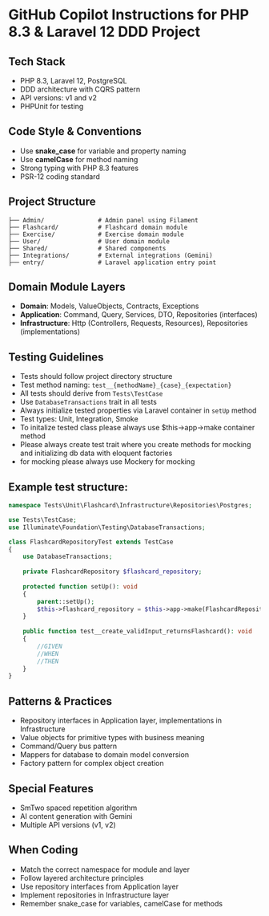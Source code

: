 # GitHub Copilot Instructions for PHP 8.3 & Laravel 12 DDD Project
## Tech Stack
- PHP 8.3, Laravel 12, PostgreSQL
- DDD architecture with CQRS pattern
- API versions: v1 and v2
- PHPUnit for testing
## Code Style & Conventions
- Use **snake_case** for variable and property naming
- Use **camelCase** for method naming
- Strong typing with PHP 8.3 features
- PSR-12 coding standard
## Project Structure
```
├── Admin/               # Admin panel using Filament
├── Flashcard/           # Flashcard domain module
├── Exercise/            # Exercise domain module
├── User/                # User domain module
├── Shared/              # Shared components
├── Integrations/        # External integrations (Gemini)
├── entry/               # Laravel application entry point
```
## Domain Module Layers
- **Domain**: Models, ValueObjects, Contracts, Exceptions
- **Application**: Command, Query, Services, DTO, Repositories (interfaces)
- **Infrastructure**: Http (Controllers, Requests, Resources), Repositories (implementations)
## Testing Guidelines
- Tests should follow project directory structure
- Test method naming: `test__{methodName}_{case}_{expectation}`
- All tests should derive from `Tests\TestCase`
- Use `DatabaseTransactions` trait in all tests
- Always initialize tested properties via Laravel container in `setUp` method
- Test types: Unit, Integration, Smoke
- To initalize tested class please always use $this->app->make container method
- Please always create test trait where you create methods for mocking and initializing db data with eloquent factories
- for mocking please always use Mockery for mocking
## Example test structure:
```php
namespace Tests\Unit\Flashcard\Infrastructure\Repositories\Postgres;

use Tests\TestCase;
use Illuminate\Foundation\Testing\DatabaseTransactions;

class FlashcardRepositoryTest extends TestCase
{
    use DatabaseTransactions;
    
    private FlashcardRepository $flashcard_repository;
    
    protected function setUp(): void
    {
        parent::setUp();
        $this->flashcard_repository = $this->app->make(FlashcardRepository::class);
    }
    
    public function test__create_validInput_returnsFlashcard(): void
    {
        //GIVEN
        //WHEN
        //THEN
    }
}
```
## Patterns & Practices
- Repository interfaces in Application layer, implementations in Infrastructure
- Value objects for primitive types with business meaning
- Command/Query bus pattern
- Mappers for database to domain model conversion
- Factory pattern for complex object creation
## Special Features
- SmTwo spaced repetition algorithm
- AI content generation with Gemini
- Multiple API versions (v1, v2)
## When Coding
- Match the correct namespace for module and layer
- Follow layered architecture principles
- Use repository interfaces from Application layer
- Implement repositories in Infrastructure layer
- Remember snake_case for variables, camelCase for methods
